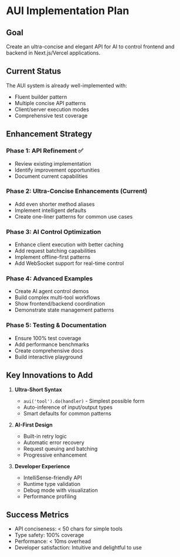 # AUI Implementation Plan

## Goal
Create an ultra-concise and elegant API for AI to control frontend and backend in Next.js/Vercel applications.

## Current Status
The AUI system is already well-implemented with:
- Fluent builder pattern
- Multiple concise API patterns
- Client/server execution modes
- Comprehensive test coverage

## Enhancement Strategy

### Phase 1: API Refinement ✅
- Review existing implementation
- Identify improvement opportunities
- Document current capabilities

### Phase 2: Ultra-Concise Enhancements (Current)
- Add even shorter method aliases
- Implement intelligent defaults
- Create one-liner patterns for common use cases

### Phase 3: AI Control Optimization
- Enhance client execution with better caching
- Add request batching capabilities
- Implement offline-first patterns
- Add WebSocket support for real-time control

### Phase 4: Advanced Examples
- Create AI agent control demos
- Build complex multi-tool workflows
- Show frontend/backend coordination
- Demonstrate state management patterns

### Phase 5: Testing & Documentation
- Ensure 100% test coverage
- Add performance benchmarks
- Create comprehensive docs
- Build interactive playground

## Key Innovations to Add

1. **Ultra-Short Syntax**
   - `aui('tool').do(handler)` - Simplest possible form
   - Auto-inference of input/output types
   - Smart defaults for common patterns

2. **AI-First Design**
   - Built-in retry logic
   - Automatic error recovery
   - Request queuing and batching
   - Progressive enhancement

3. **Developer Experience**
   - IntelliSense-friendly API
   - Runtime type validation
   - Debug mode with visualization
   - Performance profiling

## Success Metrics
- API conciseness: < 50 chars for simple tools
- Type safety: 100% coverage
- Performance: < 10ms overhead
- Developer satisfaction: Intuitive and delightful to use